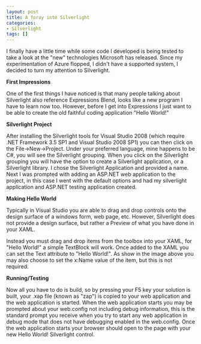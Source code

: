 ```yaml
---
layout: post
title: A foray into Silverlight
categories:
- Silverlight
tags: []
---
```

I finally have a little time while some code I developed is being tested to take a look at the "new" technologies Microsoft has released. Since my experimentation of Azure flopped, I didn't have a supported system, I decided to turn my attention to Silverlight.

**First Impressions**

One of the first things I have noticed is that many people talking about Silverlight also reference Expressions Blend, looks like a new program I have to learn now too. However, before I get into Expressions I just want to be able to create the old faithful coding application "Hello World!"

**Silverlight Project**

After installing the Silverlight tools for Visual Studio 2008 (which require .NET Framework 3.5 SP1 and Visual Studio 2008 SP1) you can then click on the File-\>New-\>Project. Under your preferred language, mine happens to be C#, you will see the Silverlight grouping. When you click on the Silverlight grouping you will have the option to create a Silverlight application, or a Silverlight library. I chose the Silverlight Application and provided a name. Next I was prompted with adding an ASP.NET web application to the project, in this case I went with the default options and had my silverlight application and ASP.NET testing application created.

**Making Hello World**

Typically in Visual Studio you are able to drag and drop controls onto the design surface of a windows form, web page, etc. However, Silverlight does not provide a design surface, but rather a Preview of what you have done in your XAML.

Instead you must drag and drop items from the toolbox into your XAML, for "Hello World!" a simple TextBlock will work. Once added to the XAML you can set the Text attribute to "Hello World!". As show in the image above you may also choose to set the x:Name value of the item, but this is not required.

**Running/Testing**

Now all you have to do is build, so by pressing your F5 key your solution is built, your .xap file (known as "zap") is copied to your web application and the web application is started. When the web application starts you may be prompted about your web.config not including debug information, this is the standard prompt you receive when you try to start any web application in debug mode that does not have debugging enabled in the web.config. Once the web application starts your browser should open to the page with your new Hello World! Silverlight control.

